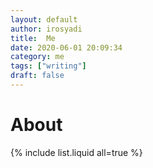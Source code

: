 ```yaml
---
layout: default
author: irosyadi
title:  Me
date: 2020-06-01 20:09:34
category: me
tags: ["writing"]
draft: false
---
```


# About

{% include list.liquid all=true %}